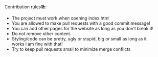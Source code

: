  Contribution rules📚:

- The project must work when opening index.html
- You are allowed to make pull requests with a good commit message!
- You can add other pages for the website as long as you don't break it!
- Do not remove other content.
- Styling/code can be pretty, ugly or stupid, big or small as long as it works I am fine with that!
- Try to keep pull requests small to minimize merge conflicts
